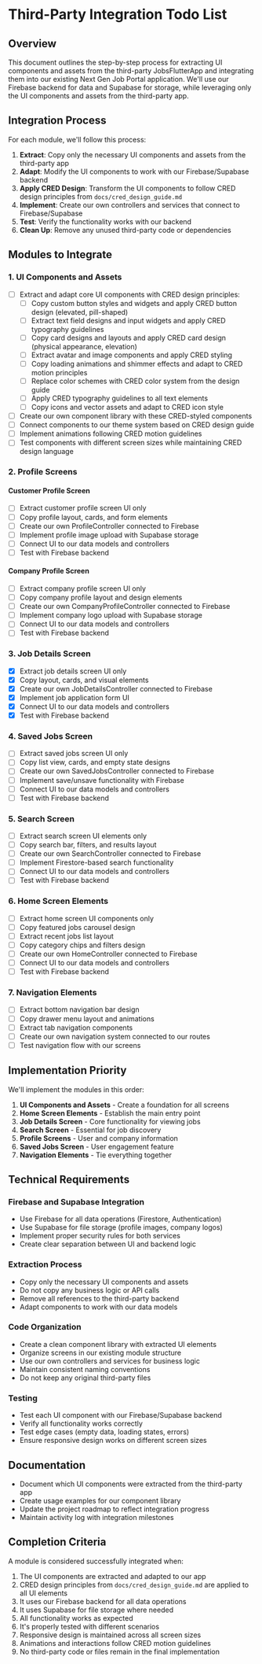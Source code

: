 # Third-Party Integration Todo List

## Overview
This document outlines the step-by-step process for extracting UI components and assets from the third-party JobsFlutterApp and integrating them into our existing Next Gen Job Portal application. We'll use our Firebase backend for data and Supabase for storage, while leveraging only the UI components and assets from the third-party app.

## Integration Process

For each module, we'll follow this process:
1. **Extract**: Copy only the necessary UI components and assets from the third-party app
2. **Adapt**: Modify the UI components to work with our Firebase/Supabase backend
3. **Apply CRED Design**: Transform the UI components to follow CRED design principles from `docs/cred_design_guide.md`
4. **Implement**: Create our own controllers and services that connect to Firebase/Supabase
5. **Test**: Verify the functionality works with our backend
6. **Clean Up**: Remove any unused third-party code or dependencies

## Modules to Integrate

### 1. UI Components and Assets

- [ ] Extract and adapt core UI components with CRED design principles:
  - [ ] Copy custom button styles and widgets and apply CRED button design (elevated, pill-shaped)
  - [ ] Extract text field designs and input widgets and apply CRED typography guidelines
  - [ ] Copy card designs and layouts and apply CRED card design (physical appearance, elevation)
  - [ ] Extract avatar and image components and apply CRED styling
  - [ ] Copy loading animations and shimmer effects and adapt to CRED motion principles
  - [ ] Replace color schemes with CRED color system from the design guide
  - [ ] Apply CRED typography guidelines to all text elements
  - [ ] Copy icons and vector assets and adapt to CRED icon style
- [ ] Create our own component library with these CRED-styled components
- [ ] Connect components to our theme system based on CRED design guide
- [ ] Implement animations following CRED motion guidelines
- [ ] Test components with different screen sizes while maintaining CRED design language

### 2. Profile Screens

#### Customer Profile Screen
- [ ] Extract customer profile screen UI only
- [ ] Copy profile layout, cards, and form elements
- [ ] Create our own ProfileController connected to Firebase
- [ ] Implement profile image upload with Supabase storage
- [ ] Connect UI to our data models and controllers
- [ ] Test with Firebase backend

#### Company Profile Screen
- [ ] Extract company profile screen UI only
- [ ] Copy company profile layout and design elements
- [ ] Create our own CompanyProfileController connected to Firebase
- [ ] Implement company logo upload with Supabase storage
- [ ] Connect UI to our data models and controllers
- [ ] Test with Firebase backend

### 3. Job Details Screen

- [x] Extract job details screen UI only
- [x] Copy layout, cards, and visual elements
- [x] Create our own JobDetailsController connected to Firebase
- [x] Implement job application form UI
- [x] Connect UI to our data models and controllers
- [x] Test with Firebase backend

### 4. Saved Jobs Screen

- [ ] Extract saved jobs screen UI only
- [ ] Copy list view, cards, and empty state designs
- [ ] Create our own SavedJobsController connected to Firebase
- [ ] Implement save/unsave functionality with Firebase
- [ ] Connect UI to our data models and controllers
- [ ] Test with Firebase backend

### 5. Search Screen

- [ ] Extract search screen UI elements only
- [ ] Copy search bar, filters, and results layout
- [ ] Create our own SearchController connected to Firebase
- [ ] Implement Firestore-based search functionality
- [ ] Connect UI to our data models and controllers
- [ ] Test with Firebase backend

### 6. Home Screen Elements

- [ ] Extract home screen UI components only
- [ ] Copy featured jobs carousel design
- [ ] Extract recent jobs list layout
- [ ] Copy category chips and filters design
- [ ] Create our own HomeController connected to Firebase
- [ ] Connect UI to our data models and controllers
- [ ] Test with Firebase backend

### 7. Navigation Elements

- [ ] Extract bottom navigation bar design
- [ ] Copy drawer menu layout and animations
- [ ] Extract tab navigation components
- [ ] Create our own navigation system connected to our routes
- [ ] Test navigation flow with our screens

## Implementation Priority

We'll implement the modules in this order:

1. **UI Components and Assets** - Create a foundation for all screens
2. **Home Screen Elements** - Establish the main entry point
3. **Job Details Screen** - Core functionality for viewing jobs
4. **Search Screen** - Essential for job discovery
5. **Profile Screens** - User and company information
6. **Saved Jobs Screen** - User engagement feature
7. **Navigation Elements** - Tie everything together

## Technical Requirements

### Firebase and Supabase Integration
- Use Firebase for all data operations (Firestore, Authentication)
- Use Supabase for file storage (profile images, company logos)
- Implement proper security rules for both services
- Create clear separation between UI and backend logic

### Extraction Process
- Copy only the necessary UI components and assets
- Do not copy any business logic or API calls
- Remove all references to the third-party backend
- Adapt components to work with our data models

### Code Organization
- Create a clean component library with extracted UI elements
- Organize screens in our existing module structure
- Use our own controllers and services for business logic
- Maintain consistent naming conventions
- Do not keep any original third-party files

### Testing
- Test each UI component with our Firebase/Supabase backend
- Verify all functionality works correctly
- Test edge cases (empty data, loading states, errors)
- Ensure responsive design works on different screen sizes

## Documentation
- Document which UI components were extracted from the third-party app
- Create usage examples for our component library
- Update the project roadmap to reflect integration progress
- Maintain activity log with integration milestones

## Completion Criteria
A module is considered successfully integrated when:
1. The UI components are extracted and adapted to our app
2. CRED design principles from `docs/cred_design_guide.md` are applied to all UI elements
3. It uses our Firebase backend for all data operations
4. It uses Supabase for file storage where needed
5. All functionality works as expected
6. It's properly tested with different scenarios
7. Responsive design is maintained across all screen sizes
8. Animations and interactions follow CRED motion guidelines
9. No third-party code or files remain in the final implementation
